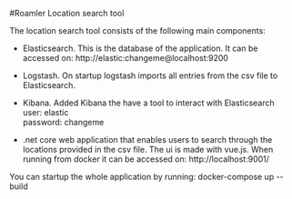 #Roamler Location search tool

The location search tool consists of the following main components:

* Elasticsearch. 
   This is the database of the application. It can be accessed on: http://elastic:changeme@localhost:9200

*  Logstash. 
   On startup logstash imports all entries from the csv file to Elasticsearch. 

* Kibana. 
   Added Kibana the have a tool to interact with Elasticsearch <br />
   user: elastic <br />
   password: changeme

* .net core web application that enables users to search through the locations provided in the csv file.
   The ui is made with vue.js. When running from docker it can be accessed on: http://localhost:9001/
    
You can startup the whole application by running:
docker-compose up --build
